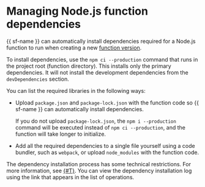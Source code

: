 # Managing Node.js function dependencies

{{ sf-name }} can automatically install dependencies required for a Node.js function to run when creating a new [function version](../../operations/function/version-manage.md).

To install dependencies, use the `npm ci --production` command that runs in the project root (function directory). This installs only the primary dependencies. It will not install the development dependencies from the `devDependencies` section.

You can list the required libraries in the following ways:

* Upload `package.json` and `package-lock.json` with the function code so {{ sf-name }} can automatically install dependencies.

   If you do not upload `package-lock.json`, the `npm i --production` command will be executed instead of `npm ci --production`, and the function will take longer to initialize.

* Add all the required dependencies to a single file yourself using a code bundler, such as `webpack`, or upload `node_modules` with the function code.

The dependency installation process has some technical restrictions. For more information, see [{#T}](../../concepts/limits.md). You can view the dependency installation log using the link that appears in the list of operations.
